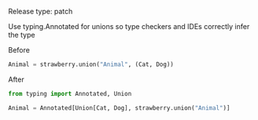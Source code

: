 Release type: patch

Use typing.Annotated for unions so type checkers and IDEs correctly infer the type


Before
```python
Animal = strawberry.union("Animal", (Cat, Dog))
```

After
```python
from typing import Annotated, Union

Animal = Annotated[Union[Cat, Dog], strawberry.union("Animal")]
```
